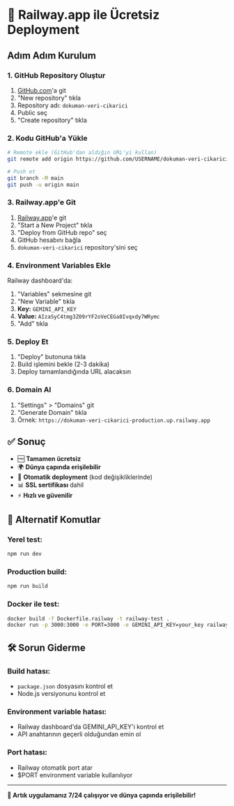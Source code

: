 # 🚂 Railway.app ile Ücretsiz Deployment

## Adım Adım Kurulum

### 1. GitHub Repository Oluştur
1. [GitHub.com](https://github.com)'a git
2. "New repository" tıkla
3. Repository adı: `dokuman-veri-cikarici`
4. Public seç
5. "Create repository" tıkla

### 2. Kodu GitHub'a Yükle
```bash
# Remote ekle (GitHub'dan aldığın URL'yi kullan)
git remote add origin https://github.com/USERNAME/dokuman-veri-cikarici.git

# Push et
git branch -M main
git push -u origin main
```

### 3. Railway.app'e Git
1. [Railway.app](https://railway.app)'e git
2. "Start a New Project" tıkla
3. "Deploy from GitHub repo" seç
4. GitHub hesabını bağla
5. `dokuman-veri-cikarici` repository'sini seç

### 4. Environment Variables Ekle
Railway dashboard'da:
1. "Variables" sekmesine git
2. "New Variable" tıkla
3. **Key:** `GEMINI_API_KEY`
4. **Value:** `AIzaSyC4tmg3Z09rYF2oVeCEGa0Ivqxdy7WRymc`
5. "Add" tıkla

### 5. Deploy Et
1. "Deploy" butonuna tıkla
2. Build işlemini bekle (2-3 dakika)
3. Deploy tamamlandığında URL alacaksın

### 6. Domain Al
1. "Settings" > "Domains" git
2. "Generate Domain" tıkla
3. Örnek: `https://dokuman-veri-cikarici-production.up.railway.app`

## ✅ Sonuç

- 🆓 **Tamamen ücretsiz**
- 🌍 **Dünya çapında erişilebilir**
- 🔄 **Otomatik deployment** (kod değişikliklerinde)
- 📊 **SSL sertifikası** dahil
- ⚡ **Hızlı ve güvenilir**

## 🔧 Alternatif Komutlar

### Yerel test:
```bash
npm run dev
```

### Production build:
```bash
npm run build
```

### Docker ile test:
```bash
docker build -f Dockerfile.railway -t railway-test .
docker run -p 3000:3000 -e PORT=3000 -e GEMINI_API_KEY=your_key railway-test
```

## 🛠️ Sorun Giderme

### Build hatası:
- `package.json` dosyasını kontrol et
- Node.js versiyonunu kontrol et

### Environment variable hatası:
- Railway dashboard'da GEMINI_API_KEY'i kontrol et
- API anahtarının geçerli olduğundan emin ol

### Port hatası:
- Railway otomatik port atar
- $PORT environment variable kullanılıyor

---

**🎉 Artık uygulamanız 7/24 çalışıyor ve dünya çapında erişilebilir!**